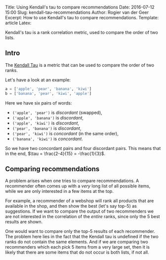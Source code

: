 Title: Using Kendall's tau to compare recommendations
Date: 2016-07-12 15:00
Slug: kendall-tau-recommendations
Author: Rogier van der Geer
Excerpt: How to use Kendall's tau to compare recommendations.
Template: article
Latex:

<span class="lead">Kendall's tau is a rank correlation metric, used to compare the order of two lists.</span>

## Intro

The [Kendall Tau](https://en.wikipedia.org/wiki/Kendall_rank_correlation_coefficient) is a metric that can be used to compare the order of two ranks.

Let's have a look at an example:
```python
a = ['apple', 'pear', 'banana', 'kiwi']
b = ['banana', 'pear', 'kiwi', 'apple']
```
Here we have six pairs of words:
- `('apple', 'pear')` is _discordant_ (swapped),
- `('apple', 'banana')` is _discordant_,
- `('apple', 'kiwi')` is _discordant_, 
- `('pear', 'banana')` is _discordant_,
- `('pear', 'kiwi')` is _concordant_ (in the same order),
- `('banana', 'kiwi')` is _concordant_.

So we have two concordant pairs and four discordant pairs. This means that in the end, $\tau = \frac{2-4}{15} = -\frac{1}{3}$.

## Comparing recommendations

A problem arises when one tries to compare recommendations. A recommender often comes up with a _very_ long list of all possible items, while we are only interested in a few items at the top. 

For example, a recommender of a webshop will rank all products that are available in the shop, and then show the best (let's say top-5) as suggestions. If we want to compare the output of two recommenders we are not interested in the correlation of the _entire_ ranks, since only the 5 best results are shown.

One would want to compare only the top-5 results of each recommender. The problem here lies in the fact that the Kendall tau is undefined if the two ranks do not contain the same elements. And if we are comparing two recommenders which each pick 5 items from a very large set, then it is likely that there are some items that do not occur is both lists, if not all.

## 
